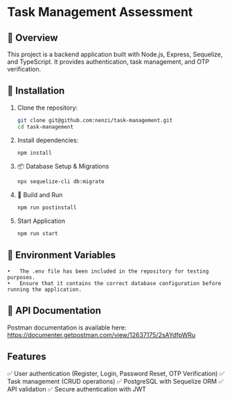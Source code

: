 # Task Management Assessment

## 📌 Overview
This project is a backend application built with Node.js, Express, Sequelize, and TypeScript. It provides authentication, task management, and OTP verification.

## 🚀 Installation

1. Clone the repository:
   ```bash
   git clone git@github.com:nenzi/task-management.git
   cd task-management

2. Install dependencies:
    ```bash
   npm install
   
3. 📦 Database Setup & Migrations
    ```bash
   npx sequelize-cli db:migrate
   
4. 🔨 Build and Run
   ```bash
   npm run postinstall
   
5. Start Application
   ```bash
   npm run start
   
## 📄 Environment Variables 

	•	The .env file has been included in the repository for testing purposes.
	•	Ensure that it contains the correct database configuration before running the application.

## 📮 API Documentation

Postman documentation is available here: https://documenter.getpostman.com/view/12637175/2sAYdfpWRu

## Features

✅ User authentication (Register, Login, Password Reset, OTP Verification)
✅ Task management (CRUD operations)
✅ PostgreSQL with Sequelize ORM
✅ API validation
✅ Secure authentication with JWT
